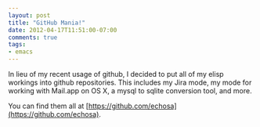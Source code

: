 ```yaml
---
layout: post
title: "GitHub Mania!"
date: 2012-04-17T11:51:00-07:00
comments: true
tags:
- emacs
---
```

In lieu of my recent usage of github, I decided to put all of my elisp workings into github repositories. This includes my Jira mode, my mode for working with Mail.app on OS X, a mysql to sqlite conversion tool, and more.

You can find them all at [https://github.com/echosa](https://github.com/echosa).
